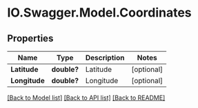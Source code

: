 # IO.Swagger.Model.Coordinates
## Properties

Name | Type | Description | Notes
------------ | ------------- | ------------- | -------------
**Latitude** | **double?** | Latitude | [optional] 
**Longitude** | **double?** | Longitude | [optional] 

[[Back to Model list]](../README.md#documentation-for-models) [[Back to API list]](../README.md#documentation-for-api-endpoints) [[Back to README]](../README.md)

